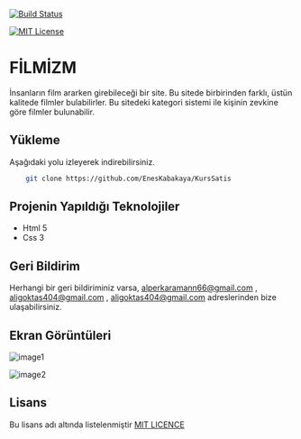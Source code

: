 [![Build Status](https://github.com/ytdl-org/youtube-dl/workflows/CI/badge.svg)](https://github.com/ytdl-org/youtube-dl/actions?query=workflow%3ACI)

[![MIT License](https://img.shields.io/badge/License-MIT-green.svg)](https://choosealicense.com/licenses/mit/)



  
# FİLMİZM

İnsanların film ararken girebileceği bir site. Bu sitede birbirinden farklı, üstün kalitede filmler bulabilirler. Bu sitedeki kategori sistemi ile kişinin zevkine göre filmler bulunabilir.​

## Yükleme 

Aşağıdaki yolu izleyerek indirebilirsiniz.
```bash 
    git clone https://github.com/EnesKabakaya/KursSatis
```

    

## Projenin Yapıldığı Teknolojiler

- Html 5
- Css 3
  
## Geri Bildirim

Herhangi bir geri bildiriminiz varsa,  alperkaramann66@gmail.com , aligoktas404@gmail.com , aligoktas404@gmail.com adreslerinden bize ulaşabilirsiniz.

  
## Ekran Görüntüleri

![image1](https://user-images.githubusercontent.com/123965338/224495309-182e6ab9-e4c0-4b49-8c32-89053bf62583.png)


![image2](https://user-images.githubusercontent.com/123965338/224495321-8a7d5579-1e9c-42f6-a276-acf00003bd6a.png)

## Lisans

Bu lisans adı altında listelenmiştir [MIT LICENCE](https://choosealicense.com/licenses/mit/)
